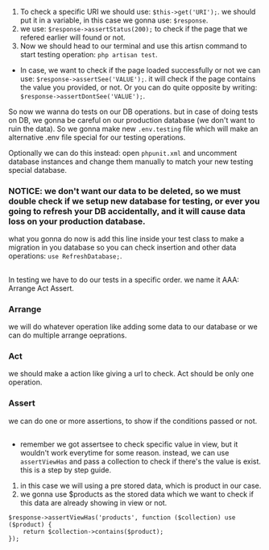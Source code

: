 1. To check a specific URI we should use: `$this->get('URI');`. we should put it in a variable, in this case we gonna use: `$response`.
2. we use: `$response->assertStatus(200);` to check if the page that we refered earlier will found or not.
3. Now we should head to our terminal and use this artisn command to start testing operation: `php artisan test`.
- In case, we want to check if the page loaded successfully or not we can use: `$response->assertSee('VALUE');`. it will check if the page contains the value you provided, or not. Or you can do quite opposite by writing: `$response->assertDontSee('VALUE');`.

So now we wanna do tests on our DB operations. but in case of doing tests on DB, we gonna be careful on our production database (we don't want to ruin the data). So we gonna make new `.env.testing` file which will make an alternative .env file special for our testing operations.

Optionally we can do this instead: open `phpunit.xml` and uncomment database instances and change them manually to match your new testing special database.

### NOTICE: we don't want our data to be deleted, so we must double check if we setup new database for testing, or ever you going to refresh your DB accidentally, and it will cause data loss on your production database.

what you gonna do now is add this line inside your test class to make a migration in you database so you can check insertion and other data operations: `use RefreshDatabase;`.

##

In testing we have to do our tests in a specific order. we name it AAA: Arrange Act Assert.
### Arrange
we will do whatever operation like adding some data to our database or we can do multiple arrange oeprations.

### Act
we should make a action like giving a url to check. Act should be only one operation.

### Assert
we can do one or more assertions, to show if the conditions passed or not.
##

- remember we got assertsee to check specific value in view, but it wouldn't work everytime for some reason. instead, we can use `assertViewHas` and pass a collection to check if there's the value is exist.
this is a step by step guide.
1. in this case we will using a pre stored data, which is product in our case.
2. we gonna use $products as the stored data which we want to check if this data are already showing in view or not.
```
$response->assertViewHas('products', function ($collection) use ($product) {
    return $collection->contains($product);
});
```

